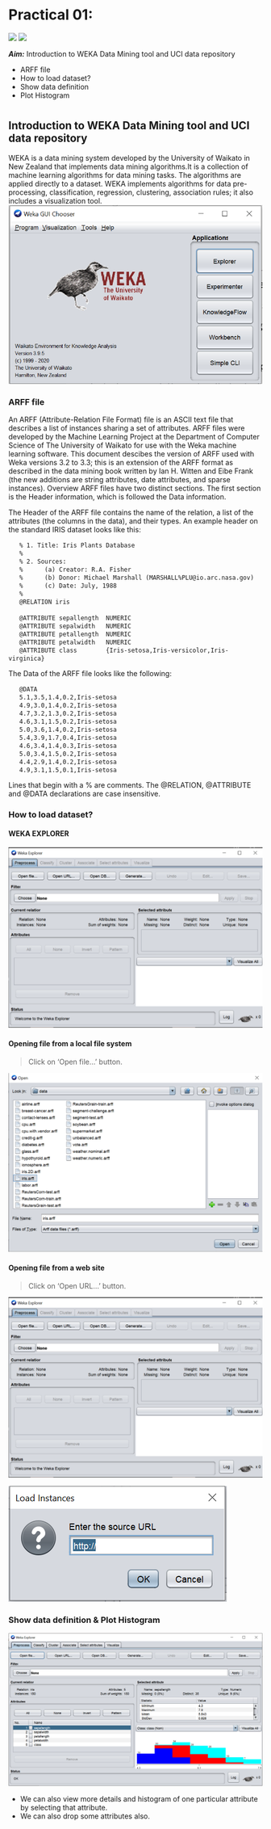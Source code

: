 # Practical 01:  
![](https://img.shields.io/badge/Name-Sagar_Darji-blue.svg?style=flat)
![](https://img.shields.io/badge/Enrollment.no-181310132010-blue.svg?style=flat)

***Aim:*** Introduction to WEKA Data Mining tool and UCI data repository 
- ARFF file
- How to load dataset?
- Show data definition
- Plot Histogram 
#

## Introduction to WEKA Data Mining tool and UCI data repository 
WEKA is a data mining system developed by the University of Waikato in New Zealand that implements data mining algorithms.It is a collection of machine learning algorithms for data mining tasks. The algorithms are applied directly to a dataset. WEKA implements algorithms for data pre-processing, classification, regression, clustering, association rules; it also includes a visualization tool.
![png](https://github.com/Sagar-Darji/Data-mining-concepts/blob/5f0d9072e9046f8c79ebf38a68d250564d184e99/Practicals/1-1.png)

### ARFF file
An ARFF (Attribute-Relation File Format) file is an ASCII text file that describes a list of instances sharing a set of attributes. ARFF files were developed by the Machine Learning Project at the Department of Computer Science of The University of Waikato for use with the Weka machine learning software. This document descibes the version of ARFF used with Weka versions 3.2 to 3.3; this is an extension of the ARFF format as described in the data mining book written by Ian H. Witten and Eibe Frank (the new additions are string attributes, date attributes, and sparse instances).
Overview
ARFF files have two distinct sections. The first section is the Header information, which is followed the Data information.

The Header of the ARFF file contains the name of the relation, a list of the attributes (the columns in the data), and their types. An example header on the standard IRIS dataset looks like this:
```
   % 1. Title: Iris Plants Database
   % 
   % 2. Sources:
   %      (a) Creator: R.A. Fisher
   %      (b) Donor: Michael Marshall (MARSHALL%PLU@io.arc.nasa.gov)
   %      (c) Date: July, 1988
   % 
   @RELATION iris

   @ATTRIBUTE sepallength  NUMERIC
   @ATTRIBUTE sepalwidth   NUMERIC
   @ATTRIBUTE petallength  NUMERIC
   @ATTRIBUTE petalwidth   NUMERIC
   @ATTRIBUTE class        {Iris-setosa,Iris-versicolor,Iris-virginica}
```  
The Data of the ARFF file looks like the following:
```
   @DATA
   5.1,3.5,1.4,0.2,Iris-setosa
   4.9,3.0,1.4,0.2,Iris-setosa
   4.7,3.2,1.3,0.2,Iris-setosa
   4.6,3.1,1.5,0.2,Iris-setosa
   5.0,3.6,1.4,0.2,Iris-setosa
   5.4,3.9,1.7,0.4,Iris-setosa
   4.6,3.4,1.4,0.3,Iris-setosa
   5.0,3.4,1.5,0.2,Iris-setosa
   4.4,2.9,1.4,0.2,Iris-setosa
   4.9,3.1,1.5,0.1,Iris-setosa
```  
Lines that begin with a % are comments. The @RELATION, @ATTRIBUTE and @DATA declarations are case insensitive.

### How to load dataset?
#### WEKA EXPLORER

![png](1-2.png)

#### Opening file from a local file system
> Click on ‘Open file…’ button.

![png](1-3.png)
 
#### Opening file from a web site
> Click on ‘Open URL…’ button.

![png](1-5.png)

![png](1-6.png)

### Show data definition & Plot Histogram 

![png](1-4.png)

- We can also view more details and histogram of one particular attribute by selecting that attribute.
- We can also drop some attributes also.
